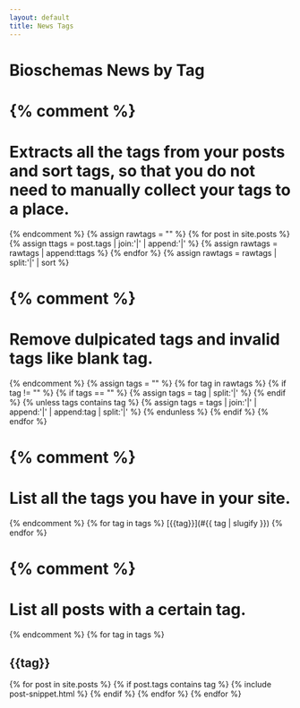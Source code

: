 ```yaml
---
layout: default
title: News Tags
---
```

# Bioschemas News by Tag

{% comment %}
=======================
Extracts all the tags from your posts and sort tags, so that you do not need to manually collect your tags to a place.
=======================
{% endcomment %}
{% assign rawtags = "" %}
{% for post in site.posts %}
	{% assign ttags = post.tags | join:'|' | append:'|' %}
	{% assign rawtags = rawtags | append:ttags %}
{% endfor %}
{% assign rawtags = rawtags | split:'|' | sort %}

{% comment %}
=======================
Remove dulpicated tags and invalid tags like blank tag.
=======================
{% endcomment %}
{% assign tags = "" %}
{% for tag in rawtags %}
	{% if tag != "" %}
		{% if tags == "" %}
			{% assign tags = tag | split:'|' %}
		{% endif %}
		{% unless tags contains tag %}
			{% assign tags = tags | join:'|' | append:'|' | append:tag | split:'|' %}
		{% endunless %}
	{% endif %}
{% endfor %}

{% comment %}
=======================
List all the tags you have in your site.
=======================
{% endcomment %}
{% for tag in tags %}
[{{tag}}](#{{ tag | slugify }})
{% endfor %}

{% comment %}
=======================
List all posts with a certain tag.
=======================
{% endcomment %}
{% for tag in tags %}
## {{tag}}
  {% for post in site.posts %}
    {% if post.tags contains tag %}
{% include post-snippet.html %}
    {% endif %}
  {% endfor %}
{% endfor %}
